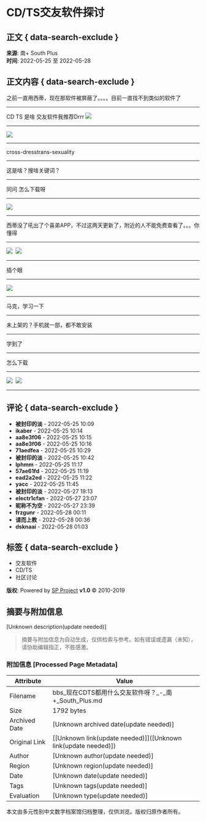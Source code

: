 # CD/TS交友软件探讨

## 正文 { data-search-exclude }


**来源**: 南+ South Plus  
**时间**: 2022-05-25 至 2022-05-28

## 正文内容 { data-search-exclude }

之前一直用西蒂，现在那软件被屏蔽了。。。。目前一直找不到类似的软件了

---

CD TS 是啥 交友软件我推荐Drrr ![](images/post/smile/smallface/face020.jpg)

---

![](images/post/smile/smallface/face056.jpg)

---

cross-dresstrans-sexuality

---

这是啥？搜啥关键词？

---

同问 怎么下载呀

---

![](images/post/smile/smallface/face073.jpg)

---

西蒂没了吼出了个喜弟APP，不过这两天更新了，附近的人不能免费查看了。。。你懂得

---

![](images/post/smile/smallface/face003.jpg)  ![](images/post/smile/smallface/face003.jpg)

---

插个眼

---

![](images/post/smile/smallface/face040.jpg)

---

马克，学习一下

---

未上架的？手机就一部，都不敢安装

---

学到了

---

怎么下载

---

![](images/post/smile/smallface/face077.gif)  ![](images/post/smile/smallface/face077.gif)

---

## 评论 { data-search-exclude }

- **被封印的淡** - 2022-05-25 10:09
- **ikaber** - 2022-05-25 10:14
- **aa8e3f06** - 2022-05-25 10:15
- **aa8e3f06** - 2022-05-25 10:16
- **71aedfea** - 2022-05-25 10:29
- **被封印的淡** - 2022-05-25 10:42
- **lphmm** - 2022-05-25 11:17
- **57ae61fd** - 2022-05-25 11:19
- **ead2a2ed** - 2022-05-25 11:22
- **yacc** - 2022-05-25 11:45
- **被封印的淡** - 2022-05-27 19:13
- **electr1cfan** - 2022-05-27 23:07
- **昵称不为空** - 2022-05-27 23:39
- **frzgunr** - 2022-05-28 00:11
- **请而上教** - 2022-05-28 00:36
- **dsknaai** - 2022-05-28 01:03

## 标签 { data-search-exclude }
- 交友软件
- CD/TS
- 社区讨论

**版权**: Powered by [SP Project](/) **v1.0** © 2010-2019
<!-- tcd_original_link https://bbs.summer-plus.net/simple/index.php?t1486788.html -->


## 摘要与附加信息

<!-- tcd_abstract -->
[Unknown description(update needed)]
<!-- tcd_abstract_end -->

> 摘要与附加信息为自动生成，仅供检索与参考。如有错误或遗漏（未知），请协助编辑指正，不胜感激。

### 附加信息 [Processed Page Metadata]

| Attribute       | Value                                  |
|-----------------|----------------------------------------|
| Filename        | bbs_现在CDTS都用什么交友软件呀？_-_南+_South_Plus.md                             |
| Size            | 1792 bytes                           |
| Archived Date   | [Unknown archived date(update needed)]                             |
| Original Link   | [[Unknown link(update needed)]]([Unknown link(update needed)])                       |
| Author          | [Unknown author(update needed)]                               |
| Region          | [Unknown region(update needed)]                               |
| Date            | [Unknown date(update needed)]                                 |
| Tags            | [Unknown tags(update needed)]                                 |
| Evaluation            | [Unknown type(update needed)]                                 |
<!-- tcd_table_end -->

本文由多元性别中文数字档案馆归档整理，仅供浏览。版权归原作者所有。
